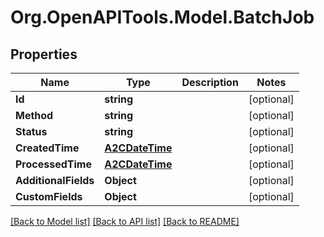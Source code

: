 # Org.OpenAPITools.Model.BatchJob

## Properties

Name | Type | Description | Notes
------------ | ------------- | ------------- | -------------
**Id** | **string** |  | [optional] 
**Method** | **string** |  | [optional] 
**Status** | **string** |  | [optional] 
**CreatedTime** | [**A2CDateTime**](A2CDateTime.md) |  | [optional] 
**ProcessedTime** | [**A2CDateTime**](A2CDateTime.md) |  | [optional] 
**AdditionalFields** | **Object** |  | [optional] 
**CustomFields** | **Object** |  | [optional] 

[[Back to Model list]](../README.md#documentation-for-models) [[Back to API list]](../README.md#documentation-for-api-endpoints) [[Back to README]](../README.md)

